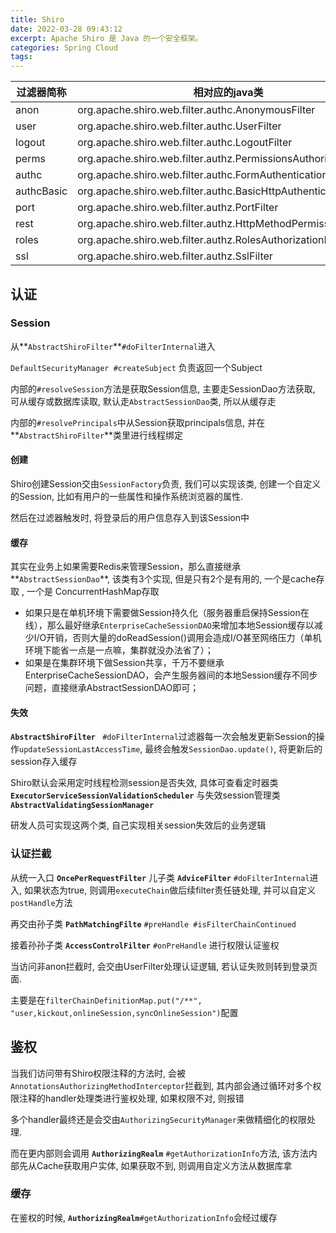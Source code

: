 ```yaml
---
title: Shiro
date: 2022-03-28 09:43:12
excerpt: Apache Shiro 是 Java 的一个安全框架。
categories: Spring Cloud
tags: 
---
```


|过滤器简称|相对应的java类|
|---|---|
|anon|org.apache.shiro.web.filter.authc.AnonymousFilter|
|user|org.apache.shiro.web.filter.authc.UserFilter|
|logout|org.apache.shiro.web.filter.authc.LogoutFilter|
|perms|org.apache.shiro.web.filter.authz.PermissionsAuthorizationFilter|
|authc|org.apache.shiro.web.filter.authc.FormAuthenticationFilter|
|authcBasic|org.apache.shiro.web.filter.authc.BasicHttpAuthenticationFilter|
|port|org.apache.shiro.web.filter.authz.PortFilter|
|rest|org.apache.shiro.web.filter.authz.HttpMethodPermissionFilter|
|roles|org.apache.shiro.web.filter.authz.RolesAuthorizationFilter|
|ssl|org.apache.shiro.web.filter.authz.SslFilter|



## 认证

### Session

从**`AbstractShiroFilter`**`#doFilterInternal`进入

`DefaultSecurityManager #createSubject` 负责返回一个Subject

内部的`#resolveSession`方法是获取Session信息, 主要走SessionDao方法获取, 可从缓存或数据库读取, 默认走`AbstractSessionDao`类, 所以从缓存走

内部的`#resolvePrincipals`中从Session获取principals信息, 并在**`AbstractShiroFilter`**类里进行线程绑定

#### 创建

Shiro创建Session交由`SessionFactory`负责, 我们可以实现该类, 创建一个自定义的Session, 比如有用户的一些属性和操作系统浏览器的属性.

然后在过滤器触发时, 将登录后的用户信息存入到该Session中

#### 缓存

其实在业务上如果需要Redis来管理Session，那么直接继承**`AbstractSessionDao`**, 该类有3个实现, 但是只有2个是有用的, 一个是cache存取 , 一个是 ConcurrentHashMap存取

- 如果只是在单机环境下需要做Session持久化（服务器重启保持Session在线），那么最好继承`EnterpriseCacheSessionDAO`来增加本地Session缓存以减少I/O开销，否则大量的doReadSession()调用会造成I/O甚至网络压力（单机环境下能省一点是一点嘛，集群就没办法省了）；
- 如果是在集群环境下做Session共享，千万不要继承EnterpriseCacheSessionDAO，会产生服务器间的本地Session缓存不同步问题，直接继承AbstractSessionDAO即可；

#### 失效

 **`AbstractShiroFilter`** ` #doFilterInternal`过滤器每一次会触发更新Session的操作`updateSessionLastAccessTime`, 最终会触发`SessionDao.update()`, 将更新后的session存入缓存

Shiro默认会采用定时线程检测session是否失效, 具体可查看定时器类 **`ExecutorServiceSessionValidationScheduler`** 与失效session管理类 **`AbstractValidatingSessionManager`** 

研发人员可实现这两个类, 自己实现相关session失效后的业务逻辑

### 认证拦截

从统一入口 **`OncePerRequestFilter`** 儿子类 **`AdviceFilter`** `#doFilterInternal`进入, 如果状态为true, 则调用`executeChain`做后续filter责任链处理, 并可以自定义`postHandle`方法

再交由孙子类 **`PathMatchingFilte`** `#preHandle #isFilterChainContinued `

接着孙孙子类 **`AccessControlFilter`** `#onPreHandle` 进行权限认证鉴权

当访问非anon拦截时, 会交由UserFilter处理认证逻辑, 若认证失败则转到登录页面.

主要是在`filterChainDefinitionMap.put("/**", "user,kickout,onlineSession,syncOnlineSession")`配置

## 鉴权

当我们访问带有Shiro权限注释的方法时, 会被`AnnotationsAuthorizingMethodInterceptor`拦截到, 其内部会通过循环对多个权限注释的handler处理类进行鉴权处理, 如果权限不对, 则报错

多个handler最终还是会交由`AuthorizingSecurityManager`来做精细化的权限处理.

而在更内部则会调用 **`AuthorizingRealm`** `#getAuthorizationInfo`方法, 该方法内部先从Cache获取用户实体, 如果获取不到, 则调用自定义方法从数据库拿

### 缓存

在鉴权的时候, **`AuthorizingRealm`**`#getAuthorizationInfo`会经过缓存

